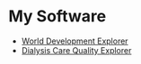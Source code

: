 # My Software

- [World Development Explorer](http://www.worlddev.xyz)
- [Dialysis Care Quality Explorer](https://public.tableau.com/profile/wcj365)
